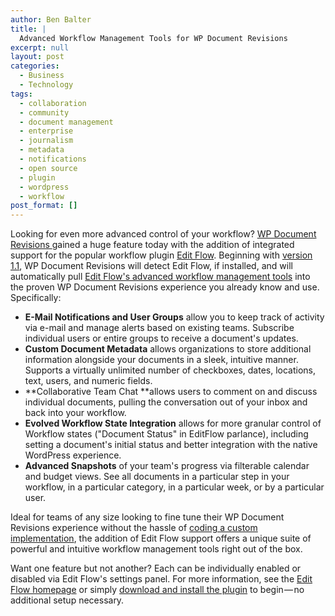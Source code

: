 ```yaml
---
author: Ben Balter
title: |
  Advanced Workflow Management Tools for WP Document Revisions
excerpt: null
layout: post
categories:
  - Business
  - Technology
tags:
  - collaboration
  - community
  - document management
  - enterprise
  - journalism
  - metadata
  - notifications
  - open source
  - plugin
  - wordpress
  - workflow
post_format: []
---
```


Looking for even more advanced control of your workflow? [WP Document Revisions ](http://ben.balter.com/2011/08/29/wp-document-revisions-document-management-version-control-wordpress/ "WP Document Revisions — Document Management & Version Control for WordPress")gained a huge feature today with the addition of integrated support for the popular workflow plugin [Edit Flow](http://editflow.org). Beginning with [version 1.1](http://wordpress.org/extend/plugins/wp-document-revisions/), WP Document Revisions will detect Edit Flow, if installed, and will automatically pull [Edit Flow's advanced workflow management tools](http://wordpress.org/extend/plugins/edit-flow/screenshots/) into the proven WP Document Revisions experience you already know and use. Specifically: 

* **E-Mail Notifications and User Groups** allow you to keep track of activity via e-mail and manage alerts based on existing teams. Subscribe individual users or entire groups to receive a document's updates.
* **Custom Document Metadata** allows organizations to store additional information alongside your documents in a sleek, intuitive manner. Supports a virtually unlimited number of checkboxes, dates, locations, text, users, and numeric fields.
* **Collaborative Team Chat **allows users to comment on and discuss individual documents, pulling the conversation out of your inbox and back into your workflow.
* **Evolved Workflow State Integration** allows for more granular control of Workflow states ("Document Status" in EditFlow parlance), including setting a document's initial status and better integration with the native WordPress experience.
* **Advanced Snapshots** of your team's progress via filterable calendar and budget views. See all documents in a particular step in your workflow, in a particular category, in a particular week, or by a particular user.

Ideal for teams of any size looking to fine tune their WP Document Revisions experience without the hassle of [coding a custom implementation](https://github.com/benbalter/WP-Document-Revisions-Code-Cookbook), the addition of Edit Flow support offers a unique suite of powerful and intuitive workflow management tools right out of the box.

Want one feature but not another? Each can be individually enabled or disabled via Edit Flow's settings panel. For more information, see the [Edit Flow homepage](http://editflow.org/) or simply [download and install the plugin](http://wordpress.org/extend/plugins/edit-flow/) to begin — no additional setup necessary.
